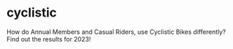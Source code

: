 # cyclistic
How do Annual Members and Casual Riders, use Cyclistic Bikes differently? Find out the results for 2023!
